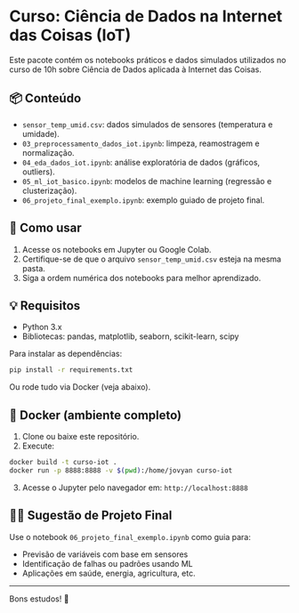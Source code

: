 # Curso: Ciência de Dados na Internet das Coisas (IoT)

Este pacote contém os notebooks práticos e dados simulados utilizados no curso de 10h sobre Ciência de Dados aplicada à Internet das Coisas.

## 📦 Conteúdo

- `sensor_temp_umid.csv`: dados simulados de sensores (temperatura e umidade).
- `03_preprocessamento_dados_iot.ipynb`: limpeza, reamostragem e normalização.
- `04_eda_dados_iot.ipynb`: análise exploratória de dados (gráficos, outliers).
- `05_ml_iot_basico.ipynb`: modelos de machine learning (regressão e clusterização).
- `06_projeto_final_exemplo.ipynb`: exemplo guiado de projeto final.

## 🚀 Como usar

1. Acesse os notebooks em Jupyter ou Google Colab.
2. Certifique-se de que o arquivo `sensor_temp_umid.csv` esteja na mesma pasta.
3. Siga a ordem numérica dos notebooks para melhor aprendizado.

## 💡 Requisitos

- Python 3.x
- Bibliotecas: pandas, matplotlib, seaborn, scikit-learn, scipy

Para instalar as dependências:

```bash
pip install -r requirements.txt
```

Ou rode tudo via Docker (veja abaixo).

## 🐳 Docker (ambiente completo)

1. Clone ou baixe este repositório.
2. Execute:

```bash
docker build -t curso-iot .
docker run -p 8888:8888 -v $(pwd):/home/jovyan curso-iot
```

3. Acesse o Jupyter pelo navegador em: `http://localhost:8888`

## 👨‍🏫 Sugestão de Projeto Final

Use o notebook `06_projeto_final_exemplo.ipynb` como guia para:
- Previsão de variáveis com base em sensores
- Identificação de falhas ou padrões usando ML
- Aplicações em saúde, energia, agricultura, etc.

---

Bons estudos! 🚀
